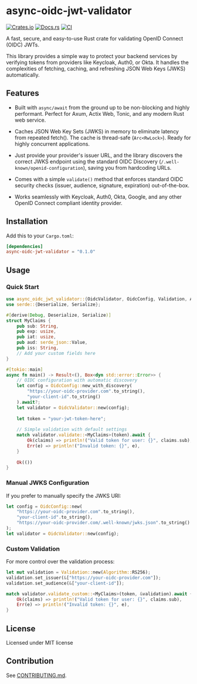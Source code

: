 # async-oidc-jwt-validator

[![Crates.io](https://img.shields.io/crates/v/async-oidc-jwt-validator.svg)](https://crates.io/crates/async-oidc-jwt-validator)
[![Docs.rs](https://docs.rs/async-oidc-jwt-validator/badge.svg)](https://docs.rs/async-oidc-jwt-validator)
[![CI](https://github.com/soya-miyoshi/async-oidc-jwt-validator/workflows/CI/badge.svg)](https://github.com/soya-miyoshi/async-oidc-jwt-validator/actions)

A fast, secure, and easy-to-use Rust crate for validating OpenID Connect (OIDC) JWTs.

This library provides a simple way to protect your backend services by verifying tokens from providers like Keycloak, Auth0, or Okta. It handles the complexities of fetching, caching, and refreshing JSON Web Keys (JWKS) automatically.

## Features

- Built with `async/await` from the ground up to be non-blocking and highly performant. Perfect for Axum, Actix Web, Tonic, and any modern Rust web service.

- Caches JSON Web Key Sets (JWKS) in memory to eliminate latency from repeated fetch(). The cache is thread-safe (`Arc<RwLock>`). Ready for highly concurrent applications.

- Just provide your provider's issuer URL, and the library discovers the correct JWKS endpoint using the standard OIDC Discovery (`/.well-known/openid-configuration`), saving you from hardcoding URLs.

- Comes with a simple `validate()` method that enforces standard OIDC security checks (issuer, audience, signature, expiration) out-of-the-box. 

- Works seamlessly with Keycloak, Auth0, Okta, Google, and any other OpenID Connect compliant identity provider.

## Installation

Add this to your `Cargo.toml`:

```toml
[dependencies]
async-oidc-jwt-validator = "0.1.0"
```

## Usage

### Quick Start

```rust
use async_oidc_jwt_validator::{OidcValidator, OidcConfig, Validation, Algorithm};
use serde::{Deserialize, Serialize};

#[derive(Debug, Deserialize, Serialize)]
struct MyClaims {
    pub sub: String,
    pub exp: usize,
    pub iat: usize,
    pub aud: serde_json::Value,
    pub iss: String,
    // Add your custom fields here
}

#[tokio::main]
async fn main() -> Result<(), Box<dyn std::error::Error>> {
    // OIDC configuration with automatic discovery
    let config = OidcConfig::new_with_discovery(
        "https://your-oidc-provider.com".to_string(),
        "your-client-id".to_string()
    ).await?;
    let validator = OidcValidator::new(config);
    
    let token = "your-jwt-token-here";
    
    // Simple validation with default settings
    match validator.validate::<MyClaims>(token).await {
        Ok(claims) => println!("Valid token for user: {}", claims.sub),
        Err(e) => println!("Invalid token: {}", e),
    }
    
    Ok(())
}
```

### Manual JWKS Configuration

If you prefer to manually specify the JWKS URI:

```rust
let config = OidcConfig::new(
    "https://your-oidc-provider.com".to_string(),
    "your-client-id".to_string(),
    "https://your-oidc-provider.com/.well-known/jwks.json".to_string()
);
let validator = OidcValidator::new(config);
```

### Custom Validation

For more control over the validation process:

```rust
let mut validation = Validation::new(Algorithm::RS256);
validation.set_issuer(&["https://your-oidc-provider.com"]);
validation.set_audience(&["your-client-id"]);

match validator.validate_custom::<MyClaims>(token, &validation).await {
    Ok(claims) => println!("Valid token for user: {}", claims.sub),
    Err(e) => println!("Invalid token: {}", e),
}
```
## License

Licensed under MIT license

## Contribution

See [CONTRIBUTING.md](CONTRIBUTING.md).
